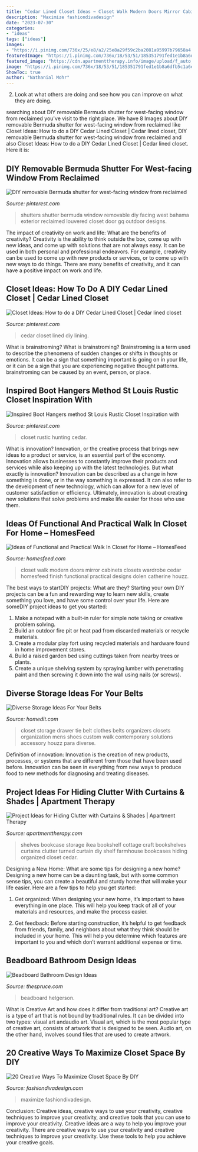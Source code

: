 ```yaml
---
title: "Cedar Lined Closet Ideas ~ Closet Walk Modern Doors Mirror Cabinets Closets Wardrobe Cedar Homesfeed Finish Functional Practical Designs Dolen Catherine Houzz"
description: "Maximize fashiondivadesign"
date: "2023-07-30"
categories:
- "ideas"
tags: ["ideas"]
images:
- "https://i.pinimg.com/736x/25/e8/a2/25e8a29f59c2ba2081a95997b79658a4.jpg"
featuredImage: "https://i.pinimg.com/736x/18/53/51/185351791fed1e1b8a6dfb5c1a6e13d1--rustic-closet-rustic-entry.jpg"
featured_image: "https://cdn.apartmenttherapy.info/image/upload/f_auto,q_auto:eco,w_1460/at/archive/49df7951814fa229eb925a55ac11374760e9e3fb"
image: "https://i.pinimg.com/736x/18/53/51/185351791fed1e1b8a6dfb5c1a6e13d1--rustic-closet-rustic-entry.jpg"
ShowToc: true
author: "Nathanial Mohr"
---
```



2. Look at what others are doing and see how you can improve on what they are doing. 

	

		
searching about DIY removable Bermuda shutter for west-facing window from reclaimed you've visit to the right place. We have 8 Images about DIY removable Bermuda shutter for west-facing window from reclaimed like Closet Ideas: How to do a DIY Cedar Lined Closet | Cedar lined closet, DIY removable Bermuda shutter for west-facing window from reclaimed and also Closet Ideas: How to do a DIY Cedar Lined Closet | Cedar lined closet. Here it is:
		
    
## DIY Removable Bermuda Shutter For West-facing Window From Reclaimed

<img loading=lazy src="https://i.pinimg.com/originals/c1/e2/6a/c1e26accd9aa05a515c3ae723771579f.jpg" onerror="this.onerror=null;this.src='https://tse4.mm.bing.net/th?id=OIP.y4Agy9jcmy0YTrUhp-Wk8AHaJ4&amp;pid=15.1';" alt="DIY removable Bermuda shutter for west-facing window from reclaimed">

_Source: pinterest.com_

>shutters shutter bermuda window removable diy facing west bahama exterior reclaimed louvered closet door gq outdoor designs. 

	

The impact of creativity on work and life: What are the benefits of creativity?
Creativity is the ability to think outside the box, come up with new ideas, and come up with solutions that are not always easy. It can be used in both personal and professional endeavors. For example, creativity can be used to come up with new products or services, or to come up with new ways to do things. There are many benefits of creativity, and it can have a positive impact on work and life.

    
## Closet Ideas: How To Do A DIY Cedar Lined Closet | Cedar Lined Closet

<img loading=lazy src="https://i.pinimg.com/736x/25/e8/a2/25e8a29f59c2ba2081a95997b79658a4.jpg" onerror="this.onerror=null;this.src='https://tse3.mm.bing.net/th?id=OIP.EtI3E9y3c6VlvdcpxWiwLAHaJ3&amp;pid=15.1';" alt="Closet Ideas: How to do a DIY Cedar Lined Closet | Cedar lined closet">

_Source: pinterest.com_

>cedar closet lined diy lining. 

	

What is brainstroming?
What is brainstroming? Brainstroming is a term used to describe the phenomena of sudden changes or shifts in thoughts or emotions. It can be a sign that something important is going on in your life, or it can be a sign that you are experiencing negative thought patterns. brainstroming can be caused by an event, person, or place.

    
## Inspired Boot Hangers Method St Louis Rustic Closet Inspiration With

<img loading=lazy src="https://i.pinimg.com/736x/18/53/51/185351791fed1e1b8a6dfb5c1a6e13d1--rustic-closet-rustic-entry.jpg" onerror="this.onerror=null;this.src='https://tse4.mm.bing.net/th?id=OIP.O6CVTTLwClX0sHE49Q5AnwHaLH&amp;pid=15.1';" alt="Inspired Boot Hangers method St Louis Rustic Closet Inspiration with">

_Source: pinterest.com_

>closet rustic hunting cedar. 

	

What is innovation?
Innovation, or the creative process that brings new ideas to a product or service, is an essential part of the economy. Innovation allows businesses to constantly improve their products and services while also keeping up with the latest technologies. But what exactly is innovation?
Innovation can be described as a change in how something is done, or in the way something is expressed. It can also refer to the development of new technology, which can allow for a new level of customer satisfaction or efficiency. Ultimately, innovation is about creating new solutions that solve problems and make life easier for those who use them.

    
## Ideas Of Functional And Practical Walk In Closet For Home – HomesFeed

<img loading=lazy src="http://homesfeed.com/wp-content/uploads/2017/02/modern-walk-in-closet-idea-with-cedar-finish-and-dark-glass-panel-as-the-cabinets-doors-medium-size-rectangular-mirror-without-frame-cedar-drawer-system.jpg" onerror="this.onerror=null;this.src='https://tse1.mm.bing.net/th?id=OIP.rERMmLKqLLG4qsQQvbuzSwHaKt&amp;pid=15.1';" alt="Ideas of Functional and Practical Walk In Closet for Home – HomesFeed">

_Source: homesfeed.com_

>closet walk modern doors mirror cabinets closets wardrobe cedar homesfeed finish functional practical designs dolen catherine houzz. 

	

The best ways to startDIY projects: What are they?
Starting your own DIY projects can be a fun and rewarding way to learn new skills, create something you love, and have some control over your life. Here are someDIY project ideas to get you started: 
1. Make a notepad with a built-in ruler for simple note taking or creative problem solving.
2. Build an outdoor fire pit or heat pad from discarded materials or recycle materials. 
3. Create a modular play fort using recycled materials and hardware found in home improvement stores. 
4. Build a raised garden bed using cuttings taken from nearby trees or plants. 
5. Create a unique shelving system by spraying lumber with penetrating paint and then screwing it down into the wall using nails (or screws).

    
## Diverse Storage Ideas For Your Belts

<img loading=lazy src="http://cdn.homedit.com/wp-content/uploads/2013/04/belts-storage-men.jpg" onerror="this.onerror=null;this.src='https://tse3.mm.bing.net/th?id=OIP.Jeq2aB1M_fOtjTiKLMRTCQHaHa&amp;pid=15.1';" alt="Diverse Storage Ideas For Your Belts">

_Source: homedit.com_

>closet storage drawer tie belt clothes belts organizers closets organization mens shoes custom walk contemporary solutions accessory houzz para diverse. 

	

Definition of innovation:
Innovation is the creation of new products, processes, or systems that are different from those that have been used before. Innovation can be seen in everything from new ways to produce food to new methods for diagnosing and treating diseases.

    
## Project Ideas For Hiding Clutter With Curtains &amp; Shades | Apartment Therapy

<img loading=lazy src="https://cdn.apartmenttherapy.info/image/upload/f_auto,q_auto:eco,w_1460/at/archive/49df7951814fa229eb925a55ac11374760e9e3fb" onerror="this.onerror=null;this.src='https://tse3.mm.bing.net/th?id=OIP.QQ3FwXR1CAQysKdY8iptoAHaKV&amp;pid=15.1';" alt="Project Ideas for Hiding Clutter with Curtains &amp; Shades | Apartment Therapy">

_Source: apartmenttherapy.com_

>shelves bookcase storage ikea bookshelf cottage craft bookshelves curtains clutter turned curtain diy shelf farmhouse bookcases hiding organized closet cedar. 

	

Designing a New Home: What are some tips for designing a new home?
Designing a new home can be a daunting task, but with some common sense tips, you can create a beautiful and sturdy home that will make your life easier. Here are a few tips to help you get started:
1. Get organized: When designing your new home, it’s important to have everything in one place. This will help you keep track of all of your materials and resources, and make the process easier.

2. Get feedback: Before starting construction, it’s helpful to get feedback from friends, family, and neighbors about what they think should be included in your home. This will help you determine which features are important to you and which don’t warrant additional expense or time.


    
## Beadboard Bathroom Design Ideas

<img loading=lazy src="https://fthmb.tqn.com/Kj3BhvV0SdlmQZh_8T3HLCPHuCw%3D/960x0/filters:no_upscale():max_bytes(150000):strip_icc()/099d833eaa00-58d6cb345f9b584683a7a6d0.png" onerror="this.onerror=null;this.src='https://tse4.mm.bing.net/th?id=OIP.uSANVZD7BnJgPz7K6D4zkwAAAA&amp;pid=15.1';" alt="Beadboard Bathroom Design Ideas">

_Source: thespruce.com_

>beadboard helgerson. 

	

What is Creative Art and how does it differ from traditional art?
Creative art is a type of art that is not bound by traditional rules. It can be divided into two types: visual art andaudio art. Visual art, which is the most popular type of creative art, consists of artwork that is designed to be seen. Audio art, on the other hand, involves sound files that are used to create artwork.

    
## 20 Creative Ways To Maximize Closet Space By DIY

<img loading=lazy src="http://www.fashiondivadesign.com/wp-content/uploads/2014/02/organize-closet-storage.jpg" onerror="this.onerror=null;this.src='https://tse2.mm.bing.net/th?id=OIP.U_WniFFrbtJw7BaV5P-0ygHaEI&amp;pid=15.1';" alt="20 Creative Ways To Maximize Closet Space By DIY">

_Source: fashiondivadesign.com_

>maximize fashiondivadesign. 

	

Conclusion: Creative ideas, creative ways to use your creativity, creative techniques to improve your creativity, and creative tools that you can use to improve your creativity.
Creative ideas are a way to help you improve your creativity. There are creative ways to use your creativity and creative techniques to improve your creativity. Use these tools to help you achieve your creative goals.

